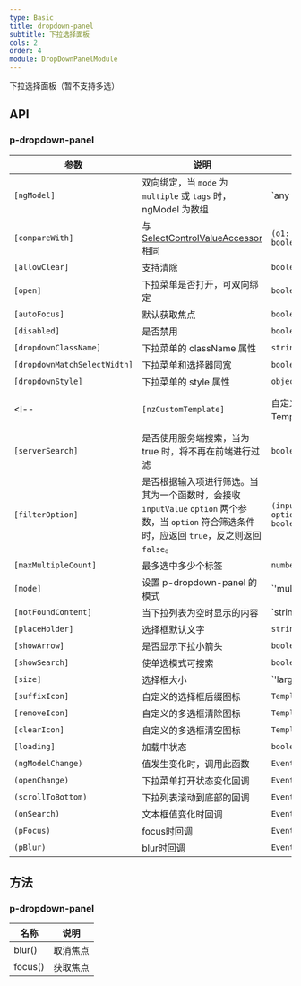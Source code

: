 ```yaml
---
type: Basic
title: dropdown-panel
subtitle: 下拉选择面板
cols: 2
order: 4
module: DropDownPanelModule
---
```


下拉选择面板（暂不支持多选）

## API

### p-dropdown-panel

| 参数 | 说明 | 类型 | 默认值 |
| --- | --- | --- | --- |
| `[ngModel]` | 双向绑定，当 `mode` 为 `multiple` 或 `tags` 时，ngModel 为数组 | `any | any[]` | - |
| `[compareWith]` | 与 [SelectControlValueAccessor](https://angular.io/api/forms/SelectControlValueAccessor#caveat-option-selection) 相同 | `(o1: any, o2: any) => boolean` | `(o1: any, o2: any) => o1===o2` |
| `[allowClear]` | 支持清除 | `boolean` | `true` |
| `[open]` | 下拉菜单是否打开，可双向绑定 | `boolean` | `false` |
| `[autoFocus]` | 默认获取焦点 | `boolean` | `false` |
| `[disabled]` | 是否禁用 | `boolean` | `false` |
| `[dropdownClassName]` | 下拉菜单的 className 属性 | `string` | - |
| `[dropdownMatchSelectWidth]` | 下拉菜单和选择器同宽 | `boolean` | `false` |
| `[dropdownStyle]` | 下拉菜单的 style 属性 | `object` | - |
<!-- | `[nzCustomTemplate]` | 自定义选择框的Template内容 | `TemplateRef<{ $implicit: NzOptionComponent }>` | - | -->
| `[serverSearch]` | 是否使用服务端搜索，当为 true 时，将不再在前端进行过滤 | `boolean` | `false` |
| `[filterOption]` | 是否根据输入项进行筛选。当其为一个函数时，会接收 `inputValue` `option` 两个参数，当 `option` 符合筛选条件时，应返回 `true`，反之则返回 `false`。 | `(input?: string, option?: POption) => boolean;` | - |
| `[maxMultipleCount]` | 最多选中多少个标签| `number` | `Infinity` |
| `[mode]` | 设置 p-dropdown-panel 的模式 | `'multiple' | 'tags' | 'default'` | `'default'` |
| `[notFoundContent]` | 当下拉列表为空时显示的内容 | `string | TemplateRef<void>` | - |
| `[placeHolder]` | 选择框默认文字 | `string` | - |
| `[showArrow]` | 是否显示下拉小箭头 | `boolean` | `true` |
| `[showSearch]` | 使单选模式可搜索 | `boolean` | `false` |
| `[size]` | 选择框大小 | `'large' | 'small' | 'default'` | `'default'` |
| `[suffixIcon]` | 自定义的选择框后缀图标 | `TemplateRef<void>` | - |
| `[removeIcon]` | 自定义的多选框清除图标 | `TemplateRef<void>` | - |
| `[clearIcon]` | 自定义的多选框清空图标 | `TemplateRef<void>` | - |
| `[loading]` | 加载中状态 | `boolean` | `false` |
| `(ngModelChange)` | 值发生变化时，调用此函数 | `EventEmitter<any[]>` | - |
| `(openChange)` | 下拉菜单打开状态变化回调 | `EventEmitter<boolean>` | - |
| `(scrollToBottom)` | 下拉列表滚动到底部的回调 | `EventEmitter<void>` | - |
| `(onSearch)` | 文本框值变化时回调 | `EventEmitter<string>` | - |
| `(pFocus)` | focus时回调 | `EventEmitter<void>` | - |
| `(pBlur)` | blur时回调 | `EventEmitter<void>` | - |


## 方法

### p-dropdown-panel

| 名称 | 说明 |
| --- | --- |
| blur() | 取消焦点 |
| focus() | 获取焦点 |

